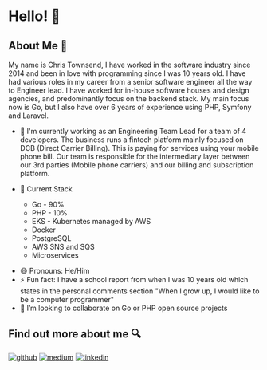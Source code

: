 # Hello! 👋

## About Me 👀 

My name is Chris Townsend, I have worked in the software industry since 2014 and been in love with programming since I was 10 years old. I have had various roles in my career from a senior software engineer all the way to Engineer lead. I have worked for in-house software houses and design agencies, and predominantly focus on the backend stack. My main focus now is Go, but I also have over 6 years of experience using PHP, Symfony and Laravel.

* 💼 I'm currently working as an Engineering Team Lead for a team of 4 developers. The business runs a fintech platform mainly focused on DCB (Direct Carrier Billing). This is paying for services using your mobile phone bill. Our team is responsible for the intermediary layer between our 3rd parties (Mobile phone carriers) and our billing and subscription platform. 

* 🥞 Current Stack
    * Go - 90%
    * PHP - 10%
    * EKS - Kubernetes managed by AWS
    * Docker
    * PostgreSQL
    * AWS SNS and SQS
    * Microservices

- 😄 Pronouns: He/Him
- ⚡ Fun fact: I have a school report from when I was 10 years old which states in the personal comments section "When I grow up, I would like to be a computer programmer"
- 👯 I’m looking to collaborate on Go or PHP open source projects


## Find out more about me 🔍 

[![github](https://img.shields.io/badge/GitHub-000000?style=for-the-badge&logo=GitHub&logoColor=white)](https://google.com)
[![medium](https://img.shields.io/badge/Medium-12100E?style=for-the-badge&logo=medium&logoColor=white)](https://townsyio.medium.com/)
[![linkedin](https://img.shields.io/badge/LinkedIn-0077B5?style=for-the-badge&logo=linkedin&logoColor=white)](https://townsyio.medium.com/)




